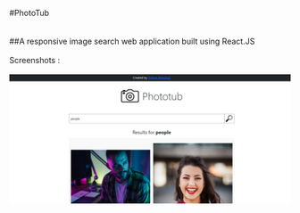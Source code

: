 #PhotoTub
<br><br><br>
##A responsive image search web application built using React.JS
<br><br>
Screenshots : <br><br>
![alt text](https://github.com/shikharbhardwaj3110/PhotoTub/blob/main/search1.PNG?raw=true)
